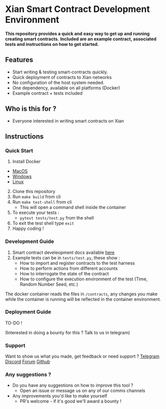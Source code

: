 # Xian Smart Contract Development Environment

**This repository provides a quick and easy way to get up and running creating smart contracts.**
**Included are an example contract, associated tests and instructions on how to get started.**

## Features

- Start writing & testing smart-contracts quickly.
- Quick deployment of contracts to Xian networks
- No configuration of the host system needed.
- One dependency, available on all platforms (Docker)
- Example contract + tests included

## Who is this for ?
- Everyone interested in writing smart contracts on Xian

## Instructions

### Quick Start
1. Install Docker
  - [MacOS](https://docs.docker.com/desktop/install/mac-install/)
  - [Windows](https://docs.docker.com/desktop/install/windows-install/)
  - [Linux](https://docs.docker.com/desktop/install/linux-install/)
2. Clone this repository
3. Run `make build` from cli
4. Run `make test-shell` from cli
   - This will open a command shell inside the container
5. To execute your tests :
   - `pytest tests/test.py` from the shell
6. To exit the test shell type `exit`
7. Happy coding !

### Development Guide

1. Smart contract develeopment docs available [here](https://contracting.xian.org/)
2. Example tests can be in `tests/test.py`, these show :
    - How to import and register contracts to the test harness
    - How to perform actions from different accounts
    - How to interrogate the state of the contract
    - How to configure the execution environment of the test (Time, Random Number Seed, etc.)

The docker container reads the files in `/contracts`, any changes you make while the container is running will be reflected in the container environment.

### Deployment Guide

TO-DO !

(Interested in doing a bounty for this ? Talk to us in telegram)


### Support
Want to show us what you made, get feedback or need support ? 
[Telegram](@xian_network)
[Discord](https://discord.gg/gfT4fVn9Kx)
[Forum](https://forum.xian.org/)
[Github](https://github.com/xian-network/)


### Any suggestions ?
- Do you have any suggestions on how to improve this tool ?
  - Open an issue or message us on any of our comms channels 
- Any improvements you'd like to make yourself
  - PR's welcome - if it's good we'll award a bounty !
 
